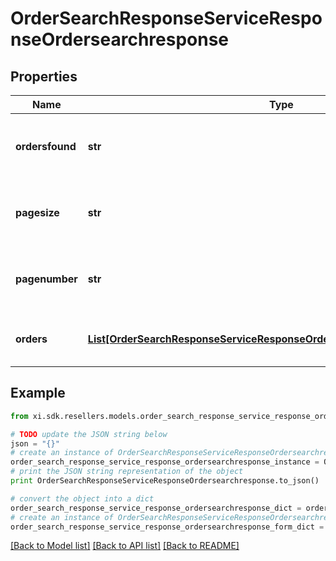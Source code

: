 # OrderSearchResponseServiceResponseOrdersearchresponse


## Properties

Name | Type | Description | Notes
------------ | ------------- | ------------- | -------------
**ordersfound** | **str** | Number of records found in the search result | 
**pagesize** | **str** | The submitted pagesize, default is 25 | [optional] 
**pagenumber** | **str** | The submitted pager number, default is 1 | [optional] 
**orders** | [**List[OrderSearchResponseServiceResponseOrdersearchresponseOrdersInner]**](OrderSearchResponseServiceResponseOrdersearchresponseOrdersInner.md) | An array of orders in the search result | [optional] 

## Example

```python
from xi.sdk.resellers.models.order_search_response_service_response_ordersearchresponse import OrderSearchResponseServiceResponseOrdersearchresponse

# TODO update the JSON string below
json = "{}"
# create an instance of OrderSearchResponseServiceResponseOrdersearchresponse from a JSON string
order_search_response_service_response_ordersearchresponse_instance = OrderSearchResponseServiceResponseOrdersearchresponse.from_json(json)
# print the JSON string representation of the object
print OrderSearchResponseServiceResponseOrdersearchresponse.to_json()

# convert the object into a dict
order_search_response_service_response_ordersearchresponse_dict = order_search_response_service_response_ordersearchresponse_instance.to_dict()
# create an instance of OrderSearchResponseServiceResponseOrdersearchresponse from a dict
order_search_response_service_response_ordersearchresponse_form_dict = order_search_response_service_response_ordersearchresponse.from_dict(order_search_response_service_response_ordersearchresponse_dict)
```
[[Back to Model list]](../README.md#documentation-for-models) [[Back to API list]](../README.md#documentation-for-api-endpoints) [[Back to README]](../README.md)



